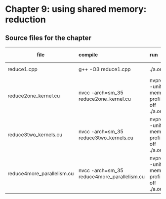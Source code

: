 # Chapter 9: using shared memory: reduction

## Source files for the chapter


| file   |      compile      |  run | what to learn |
|----------|:-------------|:----------------|:----------------|
| reduce1.cpp |  g++ -O3 reduce1.cpp | ./a.out | Timing C++ code |
| reduce2one_kernel.cu | nvcc -arch=sm_35 reduce2one_kernel.cu | nvprof --unified-memory-profiling off ./a.out | A slow version for reduction using one kernel |
| reduce3two_kernels.cu | nvcc -arch=sm_35 reduce3two_kernels.cu | nvprof --unified-memory-profiling off ./a.out | A faster version for reduction using two kernels |
| reduce4more_parallelism.cu | nvcc -arch=sm_35 reduce4more_parallelism.cu | nvprof --unified-memory-profiling off ./a.out | An even faster version for reduction with more parallelism |

